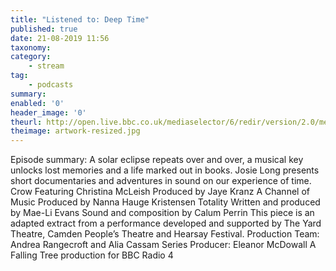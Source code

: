 ```yaml
---
title: "Listened to: Deep Time"
published: true
date: 21-08-2019 11:56
taxonomy:
category:
	- stream
tag:
	- podcasts
summary:
enabled: '0'
header_image: '0'
theurl: http://open.live.bbc.co.uk/mediaselector/6/redir/version/2.0/mediaset/audio-nondrm-download/proto/http/vpid/p07jly00.mp3
theimage: artwork-resized.jpg
--- 
```

Episode summary: A solar eclipse repeats over and over, a musical key unlocks lost memories and a life marked out in books. Josie Long presents short documentaries and adventures in sound on our experience of time. Crow Featuring Christina McLeish Produced by Jaye Kranz A Channel of Music Produced by Nanna Hauge Kristensen Totality Written and produced by Mae-Li Evans Sound and composition by Calum Perrin This piece is an adapted extract from a performance developed and supported by The Yard Theatre, Camden People’s Theatre and Hearsay Festival. Production Team: Andrea Rangecroft and Alia Cassam Series Producer: Eleanor McDowall A Falling Tree production for BBC Radio 4
